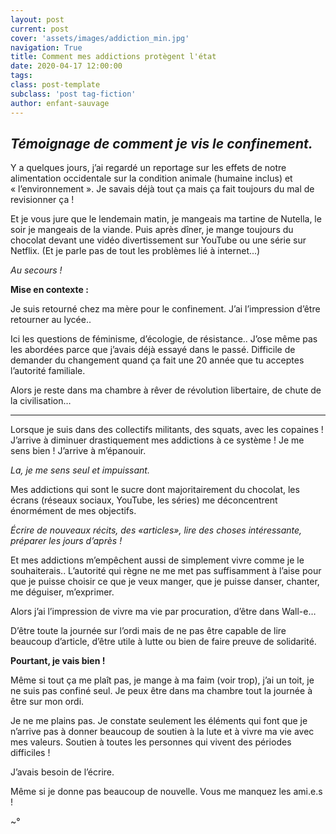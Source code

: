 ```yaml
---
layout: post
current: post
cover: 'assets/images/addiction_min.jpg'
navigation: True
title: Comment mes addictions protègent l'état
date: 2020-04-17 12:00:00
tags:
class: post-template
subclass: 'post tag-fiction'
author: enfant-sauvage
---
```


*Témoignage de comment je vis le confinement.* 
----

Y a quelques jours, j’ai regardé un reportage sur les effets de notre alimentation occidentale sur la condition animale (humaine inclus) et « l’environnement ». Je savais déjà tout ça mais ça fait toujours du mal de revisionner ça ! 

Et je vous jure que le lendemain matin, je mangeais ma tartine de Nutella, le soir je mangeais de la viande. Puis après dîner, je mange toujours du chocolat devant une vidéo divertissement sur YouTube ou une série sur Netflix. (Et je parle pas de tout les problèmes lié à internet...)

*Au secours !*

**Mise en contexte :** 

Je suis retourné chez ma mère pour le confinement. J’ai l’impression d’être retourner au lycée..

Ici les questions de féminisme, d’écologie, de résistance.. J’ose même pas les abordées parce que j’avais déjà essayé dans le passé. 
Difficile de demander du changement quand ça fait une 20 année que tu acceptes l’autorité familiale.

Alors je reste dans ma chambre à rêver de révolution libertaire, de chute de la civilisation…

----

Lorsque je suis dans des collectifs militants, des squats, avec les copaines ! 
J’arrive à diminuer drastiquement mes addictions à ce système ! 
Je me sens bien !
J’arrive à m’épanouir.

*La, je me sens seul et impuissant.* 

Mes addictions qui sont le sucre dont majoritairement du chocolat, les écrans (réseaux sociaux, YouTube, les séries) me déconcentrent énormément de mes objectifs.

*Écrire de nouveaux récits, des «articles», lire des choses intéressante, préparer les jours d’après !*

Et mes addictions m’empêchent aussi de simplement vivre comme je le souhaiterais..
L’autorité qui règne ne me met pas suffisamment à l’aise pour que je puisse choisir ce que je veux manger, que je puisse danser, chanter, me déguiser, m’exprimer.

Alors j’ai l’impression de vivre ma vie par procuration, d’être dans Wall-e… 

D’être toute la journée sur l’ordi mais de ne pas être capable de lire beaucoup d’article, d’être utile à lutte ou bien de faire preuve de solidarité.

**Pourtant, je vais bien !**

Même si tout ça me plaît pas, je mange à ma faim (voir trop), j’ai un toit, je ne suis pas confiné seul. Je peux être dans ma chambre tout la journée à être sur mon ordi.

Je ne me plains pas. Je constate seulement les éléments qui font que je n’arrive pas à donner beaucoup de soutien à la lute et à vivre ma vie avec mes valeurs.
Soutien à toutes les personnes qui vivent des périodes difficiles !

J’avais besoin de l’écrire.

Même si je donne pas beaucoup de nouvelle.
Vous me manquez les ami.e.s !

~°
